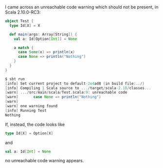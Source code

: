 I came across an unreachable code warning which should not be present, in Scala 2.10.0-RC3:

```scala
object Test {
  type Id[X] = X

  def main(args: Array[String]) {
    val a: Id[Option[Int]] = None

    a match {
      case Some(x) => println(x)
      case None => println("Nothing")
    }
  }
}
```

```scala
$ sbt run
[info] Set current project to default-2e4ad8 (in build file:../)
[info] Compiling 1 Scala source to .../target/scala-2.10/classes...
[warn] .../src/main/scala/Test.scala:9: unreachable code
[warn]       case None => println("Nothing")
[warn]                           ^
[warn] one warning found
[info] Running Test 
Nothing
```

If, instead, the code looks like
```scala
type Id[X] = Option[X]
```
and
```scala
val a: Id[Int] = None
```
no unreachable code warning appears.
